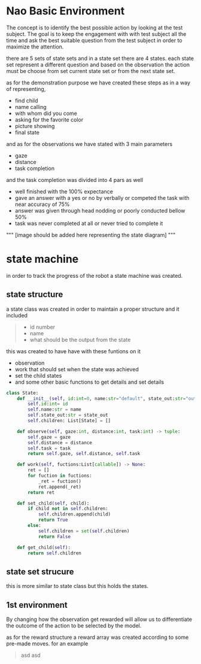 # Nao Basic Environment

The concept is to identify the best possible action by looking at the test subject.
The goal is to keep the engagement with with test subject all the time and ask the best suitable question from the test subject in order to maximize the attention.

there are 5 sets of state sets and in a state set there are 4 states. each state set represent a different question and based on the observation the action must be choose from set current state set or from the next state set. 

as for the demonstration purpose we have created these steps as in a way of representing,

- find child
- name calling 
- with whom did you come
- asking for the favorite color
- picture showing
- final state

and as for the observations we have stated with 3 main parameters 
- gaze
- distance
- task completion 

and the task completion was divided into 4 pars as well
- well finished with the 100% expectance 
- gave an answer with a yes or no by verbally or competed the task with near accuracy of 75%
- answer was given through head nodding or poorly conducted bellow 50%
- task was never completed at all or never tried to complete it

"""
[image should be added here representing the state diagram] 
"""

# state machine

in order to track the progress of the robot a state machine was created. 

## state structure 

a state class was created in order to maintain a proper structure and it included 
> - id number
> - name 
> - what should be the output from the state

this was created to have have with these funtions on it

- observation 
- work that should set when the state was achieved 
- set the child states
- and some other basic functions to get details and set details 

```python
class State:
    def __init__(self, id:int=0, name:str="default", state_out:str="out_default") -> None:
        self.id:int= id
        self.name:str = name
        self.state_out:str = state_out
        self.children: List[State] = []

    def observe(self, gaze:int, distance:int, task:int) -> tuple:
        self.gaze = gaze
        self.distance = distance
        self.task = task
        return self.gaze, self.distance, self.task

    def work(self, fuctions:List[callable]) -> None:
        ret = []
        for fuction in fuctions:
            _ret = fuction()
            ret.append(_ret)
        return ret

    def set_child(self, child):
        if child not in self.children:
            self.children.append(child)
            return True
        else:
            self.children = set(self.children)
            return False    

    def get_child(self):
        return self.children

```



## state set strucure 
this is more similar to state class but this holds the states. 


## 1st environment

By changing how the observation get rewarded will allow us to differentiate the outcome of the action to be selected by the model.

as for the reward structure a reward array was created according to some pre-made moves. 
for an example 

> asd
> asd